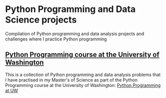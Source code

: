 # Python Programming and Data Science projects

Compilation of Python programming and data analysis projects and challenges where I practice Python programming 

## [Python Programming course at the University of Washington](https://github.com/ranjanadobal/Python_Programming_Data_Science/tree/main/Python_UW)

This is a collection of Python programming and data analysis problems that I have practised in my Master's of Science as part of the Python Programming course at the University of Washington: [Python Programming at UW](https://github.com/TiesdeKok/acctg-579B/tree/master)


